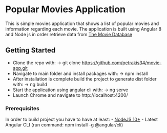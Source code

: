 # Popular Movies Application

This is simple movies application that shows a list of popular movies and information regarding each movie. The application is built using Angular 8 and Node js in order retrieve data from [The Movie Database](https://developers.themoviedb.org/3/discover/movie-discover)

## Getting Started

- Clone the repo with: 
    -> git clone https://github.com/petrakis34/movie-app.git
- Navigate to main folder and install packages with: 
    -> npm install
- After installation is complete build the project to generate dist folder with:
    -> ng build
- Start the application using angular cli with:
    -> ng serve
- Launch Chrome and navigate to http://localhost:4200/

### Prerequisites

In order to build project you have to have at least:
    - [NodeJS 10+](https://nodejs.org/en/)
    - Latest Angular CLI 
        (run command: npm install -g @angular/cli)